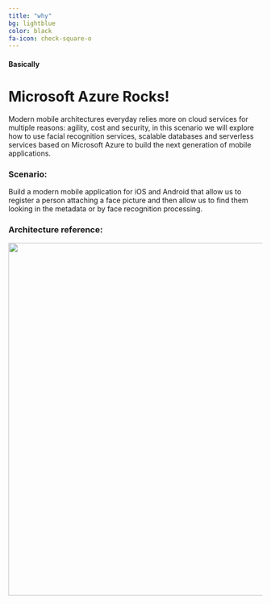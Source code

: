 ```yaml
---
title: "why"
bg: lightblue
color: black
fa-icon: check-square-o
---
```


#### Basically

# Microsoft Azure Rocks!

Modern mobile architectures everyday relies more on cloud services for multiple reasons: agility, cost and security, in this scenario we will explore how to use facial recognition services, scalable databases and serverless services based on Microsoft Azure to build the next generation of mobile applications.

### Scenario:
Build a modern mobile application for iOS and Android that allow us to register a person attaching a face picture and then allow us to find them looking in the metadata or by face recognition processing.

### Architecture reference:
<div style="text-align:center">
  <img src="http://rcervantes.me/azure-cognitive-hack/images/architecture.png" width="700" />
</div>
